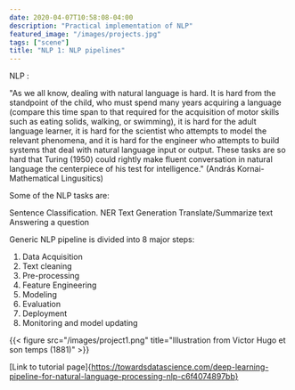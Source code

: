 ```yaml
---
date: 2020-04-07T10:58:08-04:00
description: "Practical implementation of NLP"
featured_image: "/images/projects.jpg"
tags: ["scene"]
title: "NLP 1: NLP pipelines"
---
```


NLP : 

"As we all know, dealing with natural language is hard. It is hard from the standpoint of the child, who must spend many years acquiring a language (compare this
time span to that required for the acquisition of motor skills such as eating solids,
walking, or swimming), it is hard for the adult language learner, it is hard for the
scientist who attempts to model the relevant phenomena, and it is hard for the engineer who attempts to build systems that deal with natural language input or output.
These tasks are so hard that Turing (1950) could rightly make fluent conversation in
natural language the centerpiece of his test for intelligence." (András Kornai- Mathematical Lingusitics)

Some of the NLP tasks are:

Sentence Classification.
NER
Text Generation
Translate/Summarize text
Answering a question


Generic NLP pipeline is divided into 8 major steps:

1) Data Acquisition
2) Text cleaning
3) Pre-processing
4) Feature Engineering
5) Modeling
6) Evaluation
7) Deployment
8) Monitoring and model updating

{{< figure src="/images/project1.png" title="Illustration from Victor Hugo et son temps (1881)" >}}


[Link to tutorial page]{https://towardsdatascience.com/deep-learning-pipeline-for-natural-language-processing-nlp-c6f4074897bb}
